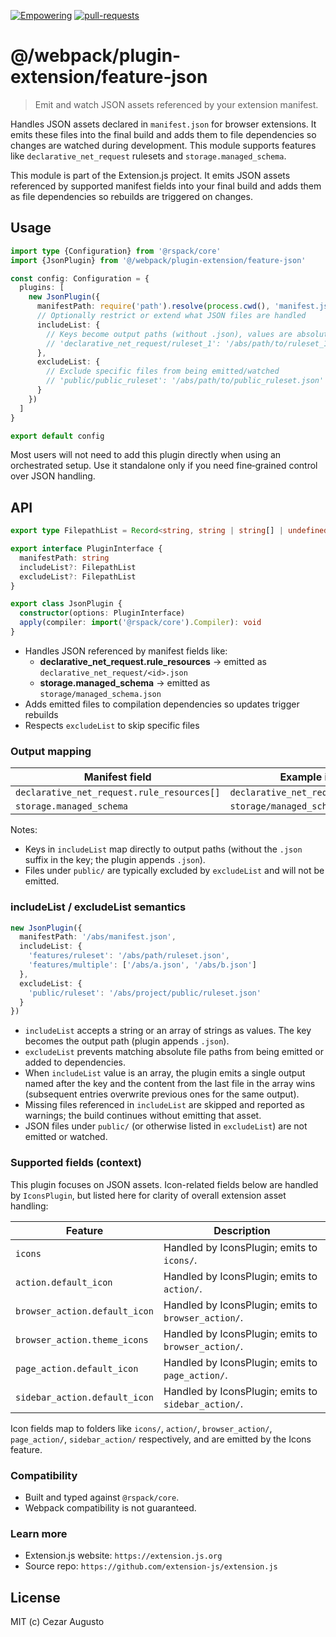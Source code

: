 [empowering-image]: https://img.shields.io/badge/Empowering-Extension.js-0971fe
[empowering-url]: https://extension.js.org
[pr-welcome-image]: https://img.shields.io/badge/pull--requests-welcome-2ecc40
[pr-welcome-url]: https://github.com/extension-js/extension.js/pulls
[extensionjs-image]: https://img.shields.io/badge/Extension.js-0971fe

[![Empowering][empowering-image]][empowering-url] [![pull-requests][pr-welcome-image]][pr-welcome-url]

# @/webpack/plugin-extension/feature-json

> Emit and watch JSON assets referenced by your extension manifest.

Handles JSON assets declared in `manifest.json` for browser extensions. It emits these files into the final build and adds them to file dependencies so changes are watched during development. This module supports features like `declarative_net_request` rulesets and `storage.managed_schema`.

This module is part of the Extension.js project. It emits JSON assets referenced by supported manifest fields into your final build and adds them as file dependencies so rebuilds are triggered on changes.

## Usage

```ts
import type {Configuration} from '@rspack/core'
import {JsonPlugin} from '@/webpack/plugin-extension/feature-json'

const config: Configuration = {
  plugins: [
    new JsonPlugin({
      manifestPath: require('path').resolve(process.cwd(), 'manifest.json'),
      // Optionally restrict or extend what JSON files are handled
      includeList: {
        // Keys become output paths (without .json), values are absolute file paths
        // 'declarative_net_request/ruleset_1': '/abs/path/to/ruleset_1.json'
      },
      excludeList: {
        // Exclude specific files from being emitted/watched
        // 'public/public_ruleset': '/abs/path/to/public_ruleset.json'
      }
    })
  ]
}

export default config
```

Most users will not need to add this plugin directly when using an orchestrated setup. Use it standalone only if you need fine‑grained control over JSON handling.

## API

```ts
export type FilepathList = Record<string, string | string[] | undefined>

export interface PluginInterface {
  manifestPath: string
  includeList?: FilepathList
  excludeList?: FilepathList
}

export class JsonPlugin {
  constructor(options: PluginInterface)
  apply(compiler: import('@rspack/core').Compiler): void
}
```

- Handles JSON referenced by manifest fields like:
  - **declarative_net_request.rule_resources** → emitted as `declarative_net_request/<id>.json`
  - **storage.managed_schema** → emitted as `storage/managed_schema.json`
- Adds emitted files to compilation dependencies so updates trigger rebuilds
- Respects `excludeList` to skip specific files

### Output mapping

| Manifest field                             | Example input path                       | Output path example                      |
| ------------------------------------------ | ---------------------------------------- | ---------------------------------------- |
| `declarative_net_request.rule_resources[]` | `declarative_net_request/ruleset_1.json` | `declarative_net_request/ruleset_1.json` |
| `storage.managed_schema`                   | `storage/managed_schema.json`            | `storage/managed_schema.json`            |

Notes:

- Keys in `includeList` map directly to output paths (without the `.json` suffix in the key; the plugin appends `.json`).
- Files under `public/` are typically excluded by `excludeList` and will not be emitted.

### includeList / excludeList semantics

```ts
new JsonPlugin({
  manifestPath: '/abs/manifest.json',
  includeList: {
    'features/ruleset': '/abs/path/ruleset.json',
    'features/multiple': ['/abs/a.json', '/abs/b.json']
  },
  excludeList: {
    'public/ruleset': '/abs/project/public/ruleset.json'
  }
})
```

- `includeList` accepts a string or an array of strings as values. The key becomes the output path (plugin appends `.json`).
- `excludeList` prevents matching absolute file paths from being emitted or added to dependencies.
- When `includeList` value is an array, the plugin emits a single output named after the key and the content from the last file in the array wins (subsequent entries overwrite previous ones for the same output).
- Missing files referenced in `includeList` are skipped and reported as warnings; the build continues without emitting that asset.
- JSON files under `public/` (or otherwise listed in `excludeList`) are not emitted or watched.

### Supported fields (context)

This plugin focuses on JSON assets. Icon-related fields below are handled by `IconsPlugin`, but listed here for clarity of overall extension asset handling:

| Feature                       | Description                                         |
| ----------------------------- | --------------------------------------------------- |
| `icons`                       | Handled by IconsPlugin; emits to `icons/`.          |
| `action.default_icon`         | Handled by IconsPlugin; emits to `action/`.         |
| `browser_action.default_icon` | Handled by IconsPlugin; emits to `browser_action/`. |
| `browser_action.theme_icons`  | Handled by IconsPlugin; emits to `browser_action/`. |
| `page_action.default_icon`    | Handled by IconsPlugin; emits to `page_action/`.    |
| `sidebar_action.default_icon` | Handled by IconsPlugin; emits to `sidebar_action/`. |

Icon fields map to folders like `icons/`, `action/`, `browser_action/`, `page_action/`, `sidebar_action/` respectively, and are emitted by the Icons feature.

### Compatibility

- Built and typed against `@rspack/core`.
- Webpack compatibility is not guaranteed.

### Learn more

- Extension.js website: `https://extension.js.org`
- Source repo: `https://github.com/extension-js/extension.js`

## License

MIT (c) Cezar Augusto
